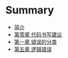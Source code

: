 # Summary

* [简介](README.md)
* [第零章 代码书写建议](chapter0.md)
* [第一章 错误的分类](chapter1.md)
* [第五章 逻辑错误](chapter5.md)
